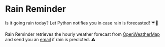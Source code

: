 # Rain Reminder

Is it going rain today? Let Python notifies you in case rain is forecasted! :umbrella::snake:

Rain Reminder retrieves the hourly weather forecast from [OpenWeatherMap](https://openweathermap.org/api) and send you an [email](https://docs.python.org/3/library/smtplib.html) if rain is predicted. ⚠️
